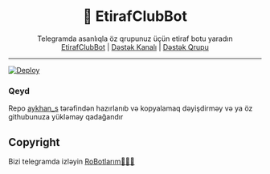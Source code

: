 <div align="center">
  <h1>💌 EtirafClubBot</h1>
</div>
<p align="center">
    Telegramda asanlıqla öz qrupunuz üçün etiraf botu yaradın
    <br>
        <a href="https://t.me/EtirafClubBot">EtirafClubBot</a> |
        <a href="https://t.me/RoBotlarimTg">Dəstək Kanalı</a> |
        <a href="https://t.me/RoBotlarimSup">Dəstək Qrupu</a>
    <br>
</p>

----
[![Deploy](https://www.herokucdn.com/deploy/button.svg)](https://heroku.com/deploy?template=https://github.com/aykhan026/NezrinRobot.git)


### Qeyd
 Repo <a href="https://t.me/aykhan_s">aykhan_s</a> tərəfindən hazırlanıb və kopyalamaq dəyişdirməy və ya öz githubunuza yükləməy qadağandır
## Copyright
Bizi telegramda izləyin <a href="https://t.me/RoBotlarimTg">RoBotlarım👨🏻‍💻</a>
